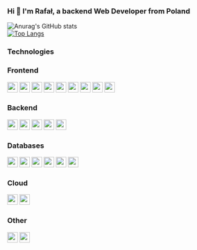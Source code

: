 ### Hi 👋 I'm Rafał, a backend Web Developer from Poland
![Anurag's GitHub stats](https://github-readme-stats.vercel.app/api?username=rjodlowski&show_icons=true&theme=chartreuse-dark)<br>
[![Top Langs](https://github-readme-stats.vercel.app/api/top-langs/?username=rjodlowski&layout=compact&theme=chartreuse-dark)](https://github.com/anuraghazra/github-readme-stats)
### Technologies
### Frontend
<img src="https://img.shields.io/badge/JavaScript-F7DF1E?style=for-the-badge&logo=javascript&logoColor=black" height="24"/> 
<img src="https://img.shields.io/badge/TypeScript-007ACC?style=for-the-badge&logo=typescript&logoColor=white" height="24"/> 
<img src="https://img.shields.io/badge/React-20232A?style=for-the-badge&logo=react&logoColor=61DAFB" height="24"/>
<img src="https://img.shields.io/badge/Vue.js-35495E?style=for-the-badge&logo=vuedotjs&logoColor=4FC08D" height="24"/> 
<img src="https://img.shields.io/badge/Svelte-4A4A55?style=for-the-badge&logo=svelte&logoColor=FF3E00" height="24"/>
<img src="https://img.shields.io/badge/HTML5-E34F26?style=for-the-badge&logo=html5&logoColor=white" height="24"/> 
<img src="https://img.shields.io/badge/CSS3-1572B6?style=for-the-badge&logo=css3&logoColor=white" height="24"/> 
<img src="https://img.shields.io/badge/Sass-CC6699?style=for-the-badge&logo=sass&logoColor=white" height="24"/>
<img src="https://img.shields.io/badge/Tailwind_CSS-38B2AC?style=for-the-badge&logo=tailwind-css&logoColor=white" height="24"/>

### Backend
<img src="https://img.shields.io/badge/Node.js-339933?style=for-the-badge&logo=nodedotjs&logoColor=white" height="24"/>
<img src="https://img.shields.io/badge/Express.js-000000?style=for-the-badge&logo=express&logoColor=white" height="24"/> 
<img src="https://img.shields.io/badge/PHP-777BB4?style=for-the-badge&logo=php&logoColor=white" height="24"/> 
<img src="https://img.shields.io/badge/apache%20-%23D42029.svg?&style=for-the-badge&logo=apache&logoColor=white" height="24"/> 
<img src="https://img.shields.io/badge/Python-3776AB?style=for-the-badge&logo=python&logoColor=white" height="24"/> 

### Databases
<img src="https://img.shields.io/badge/MySQL-00000F?style=for-the-badge&logo=mysql&logoColor=white" height="24"/> 
<img src="https://img.shields.io/badge/PostgreSQL-316192?style=for-the-badge&logo=postgresql&logoColor=white" height="24"/> 
<img src="https://img.shields.io/badge/MariaDB-003545?style=for-the-badge&logo=mariadb&logoColor=white" height="24"/> 
<img src="https://img.shields.io/badge/SQLite-07405E?style=for-the-badge&logo=sqlite&logoColor=white" height="24"/> 
<img src="https://img.shields.io/badge/MongoDB-4EA94B?style=for-the-badge&logo=mongodb&logoColor=white" height="24"/> 
<img src="https://img.shields.io/badge/Couchbase-EA2328?style=for-the-badge&logo=couchbase&logoColor=white" height="24"/>

### Cloud
<img src="https://img.shields.io/badge/microsoft%20azure-0089D6?style=for-the-badge&logo=microsoft-azure&logoColor=white" height="24"/>
<img src="https://img.shields.io/badge/Heroku-430098?style=for-the-badge&logo=heroku&logoColor=white" height="24"/>

### Other
<img src="https://img.shields.io/badge/Git-F05032?style=for-the-badge&logo=git&logoColor=white" height="24"/> 
<img src="https://img.shields.io/badge/Docker-2CA5E0?style=for-the-badge&logo=docker&logoColor=white" height="24"/>
<!-- C#, Kotlin, the rest of cv stuff -->

